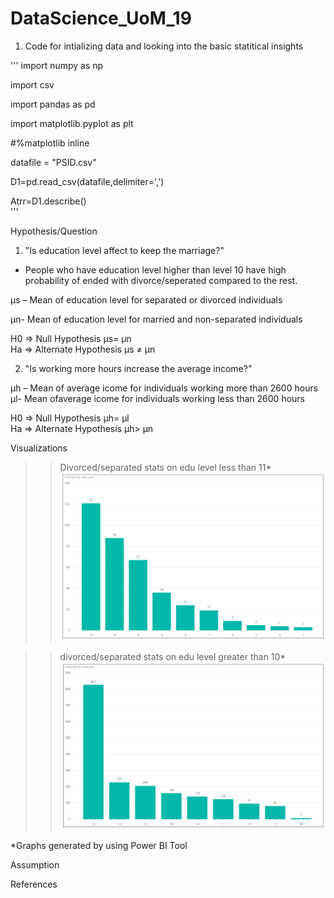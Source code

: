 # DataScience_UoM_19
1. Code for intializing data and looking into the basic statitical insights

'''
import numpy as np  

import csv  

import pandas as pd  


import matplotlib.pyplot as plt  

#%matplotlib inline   

datafile = "PSID.csv"  


D1=pd.read_csv(datafile,delimiter=',')  

Atrr=D1.describe()  
'''  




Hypothesis/Question
1. "Is education level affect to keep the marriage?"
- People who have education level higher than level 10 have high probability of ended with divorce/seperated compared to the rest.


µs – Mean of education level for separated or divorced individuals    

µn- Mean of education level for married and non-separated individuals  

H0 => Null Hypothesis        µs= µn  
Ha => Alternate Hypothesis   µs ≠ µn  

 
 2. "Is working more hours increase the average income?"  
 
 µh – Mean of average icome for individuals working more than 2600 hours  
 µl- Mean ofaverage icome for individuals working less than 2600 hours  
 


H0 => Null Hypothesis        µh= µl  
Ha => Alternate Hypothesis   µh> µn 
    
    





Visualizations
>>Divorced/separated stats on edu level less than 11*
![divorced/separated stats on edu level less than 11](https://github.com/TorinW/DataScience_UoM_19/blob/master/0-10_2-3.PNG)


>>divorced/separated stats on edu level greater than 10*
![divorced/separated stats on edu level greater than 11](https://github.com/TorinW/DataScience_UoM_19/blob/master/11-99_2-3.PNG)


*Graphs generated by using Power BI Tool


Assumption


References

